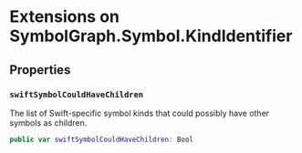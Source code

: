 # Extensions on SymbolGraph.Symbol.KindIdentifier

## Properties

### `swiftSymbolCouldHaveChildren`

The list of Swift-specific symbol kinds that could possibly have other symbols as children.

``` swift
public var swiftSymbolCouldHaveChildren: Bool 
```
